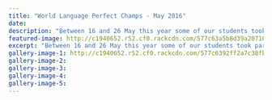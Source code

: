 ```yaml
---
title: "World Language Perfect Champs - May 2016"
date: 
description: "Between 16 and 26 May this year some of our students took part in the online World Language Perfect Championships, where they had to answer questions on vocabulary. WHS came 278th out of 1111..."
featured-image: http://c1940652.r52.cf0.rackcdn.com/577c63a5b8d39a2071000629/Language-Perfect-World-Champs-16-26-May-2016-emblem.jpg
excerpt: "Between 16 and 26 May this year some of our students took part in the online World Language Perfect Championships, where they had to answer questions on vocabulary. WHS came 278th out of 1111 participating schools world-wide and 62nd overall in NZ out of 242 schools."
gallery-image-1: http://c1940652.r52.cf0.rackcdn.com/577c6392ff2a7c38fb00062a/Language-Perfect-World-Champs-16-26-May-2016-emblem-no-2.jpg
gallery-image-2: 
gallery-image-3: 
gallery-image-4: 
gallery-image-5: 
---
```

